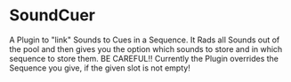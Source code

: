 # SoundCuer
A Plugin to "link" Sounds to Cues in a Sequence. It Rads all Sounds out of the pool and then gives you the option which sounds to store and in which sequence to store them.
BE CAREFUL!! Currently the Plugin overrides the Sequence you give, if the given slot is not empty!
